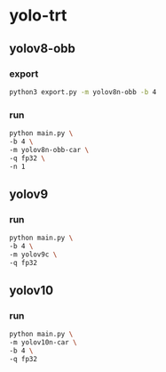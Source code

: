 # yolo-trt

## yolov8-obb
### export
```bash
python3 export.py -m yolov8n-obb -b 4
```

### run
```bash
python main.py \
-b 4 \
-m yolov8n-obb-car \
-q fp32 \
-n 1
```

## yolov9

### run
```bash
python main.py \
-b 4 \
-m yolov9c \
-q fp32
```

## yolov10
### run
```bash
python main.py \
-m yolov10n-car \
-b 4 \
-q fp32
```
